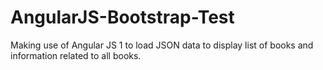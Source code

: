 # AngularJS-Bootstrap-Test

Making use of Angular JS 1 to load JSON data to display list of books and information related to all books.

